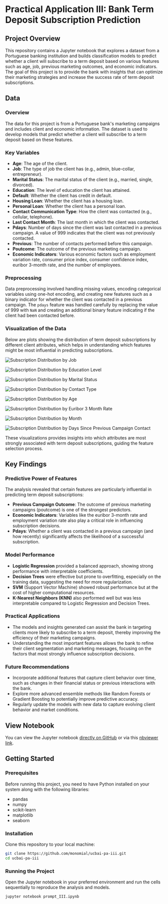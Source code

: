 # Practical Application III: Bank Term Deposit Subscription Prediction

## Project Overview
This repository contains a Jupyter notebook that explores a dataset from a Portuguese banking institution and builds classification models to predict whether a client will subscribe to a term deposit based on various features such as age, job, previous marketing outcomes, and economic indicators. The goal of this project is to provide the bank with insights that can optimize their marketing strategies and increase the success rate of term deposit subscriptions.

## Data

### Overview
The data for this project is from a Portuguese bank's marketing campaigns and includes client and economic information. The dataset is used to develop models that predict whether a client will subscribe to a term deposit based on these features.

### Key Variables
- **Age**: The age of the client.
- **Job**: The type of job the client has (e.g., admin, blue-collar, entrepreneur).
- **Marital Status**: The marital status of the client (e.g., married, single, divorced).
- **Education**: The level of education the client has attained.
- **Default**: Whether the client has credit in default.
- **Housing Loan**: Whether the client has a housing loan.
- **Personal Loan**: Whether the client has a personal loan.
- **Contact Communication Type**: How the client was contacted (e.g., cellular, telephone).
- **Last Contact Month**: The last month in which the client was contacted.
- **Pdays**: Number of days since the client was last contacted in a previous campaign. A value of 999 indicates that the client was not previously contacted.
- **Previous**: The number of contacts performed before this campaign.
- **Poutcome**: The outcome of the previous marketing campaign.
- **Economic Indicators**: Various economic factors such as employment variation rate, consumer price index, consumer confidence index, euribor 3-month rate, and the number of employees.

### Preprocessing
Data preprocessing involved handling missing values, encoding categorical variables using one-hot encoding, and creating new features such as a binary indicator for whether the client was contacted in a previous campaign. The `pdays` feature was handled carefully by replacing the value of 999 with `NaN` and creating an additional binary feature indicating if the client had been contacted before.

### Visualization of the Data
Below are plots showing the distribution of term deposit subscriptions by different client attributes, which helps in understanding which features might be most influential in predicting subscriptions.

![Subscription Distribution by Job](/plots/subscription_distribution_job.png)

![Subscription Distribution by Education Level](/plots/subscription_distribution_education.png)

![Subscription Distribution by Marital Status](/plots/subscription_distribution_marital.png)

![Subscription Distribution by Contact Type](/plots/subscription_distribution_contact.png)

![Subscription Distribution by Age](/plots/subscription_distribution_age.png)

![Subscription Distribution by Euribor 3 Month Rate](/plots/subscription_distribution_euribor3m.png)

![Subscription Distribution by Month](/plots/subscription_distribution_month.png)

![Subscription Distribution by Days Since Previous Campaign Contact](/plots/subscription_distribution_pdays.png)

These visualizations provides insights into which attributes are most strongly associated with term deposit subscriptions, guiding the feature selection process.

## Key Findings

### Predictive Power of Features
The analysis revealed that certain features are particularly influential in predicting term deposit subscriptions:
- **Previous Campaign Outcome**: The outcome of previous marketing campaigns (poutcome) is one of the strongest predictors.
- **Economic Indicators**: Variables like the euribor 3-month rate and employment variation rate also play a critical role in influencing subscription decisions.
- **Pdays**: Whether a client was contacted in a previous campaign (and how recently) significantly affects the likelihood of a successful subscription.

### Model Performance
- **Logistic Regression** provided a balanced approach, showing strong performance with interpretable coefficients.
- **Decision Trees** were effective but prone to overfitting, especially on the training data, suggesting the need for more regularization.
- **SVM** (Support Vector Machine) showed robust performance but at the cost of higher computational resources.
- **K-Nearest Neighbors (KNN)** also performed well but was less interpretable compared to Logistic Regression and Decision Trees.

### Practical Applications
- The models and insights generated can assist the bank in targeting clients more likely to subscribe to a term deposit, thereby improving the efficiency of their marketing campaigns.
- Understanding the most important features allows the bank to refine their client segmentation and marketing messages, focusing on the factors that most strongly influence subscription decisions.

### Future Recommendations
- Incorporate additional features that capture client behavior over time, such as changes in their financial status or previous interactions with the bank.
- Explore more advanced ensemble methods like Random Forests or Gradient Boosting to potentially improve predictive accuracy.
- Regularly update the models with new data to capture evolving client behavior and market conditions.

## View Notebook
You can view the Jupyter notebook [directly on GitHub](prompt_III.ipynb) or via this [nbviewer link](https://nbviewer.org/github/monomial/ucbai-pa-iii/blob/main/prompt_III.ipynb).

## Getting Started

### Prerequisites
Before running this project, you need to have Python installed on your system along with the following libraries:
- pandas
- numpy
- scikit-learn
- matplotlib
- seaborn

### Installation
Clone this repository to your local machine:
```bash
git clone https://github.com/monomial/ucbai-pa-iii.git
cd ucbai-pa-iii
```

### Running the Project
Open the Jupyter notebook in your preferred environment and run the cells sequentially to reproduce the analysis and models.

```bash
jupyter notebook prompt_III.ipynb
```
